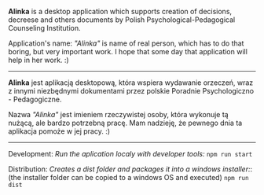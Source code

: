**Alinka** is a desktop application which supports creation of decisions, decreese and others documents by Polish Psychological-Pedagogical Counseling Institution.

Application's name: *"Alinka"* is name of real person, which has to do that boring, but very important work. I hope that some day that application will help in her work. :)

---

**Alinka** jest aplikacją desktopową, która wspiera wydawanie orzeczeń, wraz z innymi niezbędnymi dokumentami przez polskie Poradnie Psychologiczno - Pedagogiczne.

Nazwa *"Alinka"* jest imieniem rzeczywistej osoby, która wykonuje tą nużącą, ale bardzo potrzebną pracę. Mam nadzieję, że pewnego dnia ta aplikacja pomoże w jej pracy. :)

---


Development:
*Run the aplication localy with developer tools:*
`npm run start`

Distribution:
*Creates a dist folder and packages it into a windows installer:*:
(the installer folder can be copied to a windows OS and executed)
`npm run dist`
